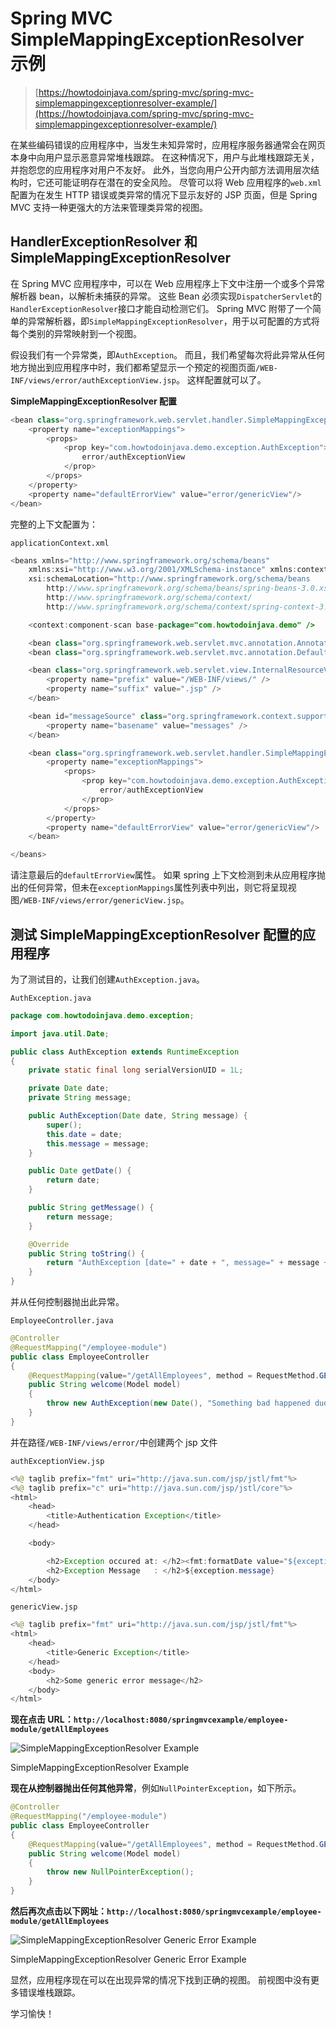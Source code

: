 # Spring MVC SimpleMappingExceptionResolver 示例

> [https://howtodoinjava.com/spring-mvc/spring-mvc-simplemappingexceptionresolver-example/](https://howtodoinjava.com/spring-mvc/spring-mvc-simplemappingexceptionresolver-example/)

在某些编码错误的应用程序中，当发生未知异常时，应用程序服务器通常会在网页本身中向用户显示恶意异常堆栈跟踪。 在这种情况下，用户与此堆栈跟踪无关，并抱怨您的应用程序对用户不友好。 此外，当您向用户公开内部方法调用层次结构时，它还可能证明存在潜在的安全风险。 尽管可以将 Web 应用程序的`web.xml`配置为在发生 HTTP 错误或类异常的情况下显示友好的 JSP 页面，但是 Spring MVC 支持一种更强大的方法来管理类异常的视图。

## HandlerExceptionResolver 和 SimpleMappingExceptionResolver

在 Spring MVC 应用程序中，可以在 Web 应用程序上下文中注册一个或多个异常解析器 bean，以解析未捕获的异常。 这些 Bean 必须实现`DispatcherServlet`的`HandlerExceptionResolver`接口才能自动检测它们。 Spring MVC 附带了一个简单的异常解析器，即`SimpleMappingExceptionResolver`，用于以可配置的方式将每个类别的异常映射到一个视图。

假设我们有一个异常类，即`AuthException`。 而且，我们希望每次将此异常从任何地方抛出到应用程序中时，我们都希望显示一个预定的视图页面`/WEB-INF/views/error/authExceptionView.jsp`。 这样配置就可以了。

**SimpleMappingExceptionResolver 配置**

```java
<bean class="org.springframework.web.servlet.handler.SimpleMappingExceptionResolver">
	<property name="exceptionMappings">
		<props>
			<prop key="com.howtodoinjava.demo.exception.AuthException">
				error/authExceptionView
			</prop>
		</props>
	</property>
	<property name="defaultErrorView" value="error/genericView"/>
</bean>

```

完整的上下文配置为：

`applicationContext.xml`

```java
<beans xmlns="http://www.springframework.org/schema/beans"
	xmlns:xsi="http://www.w3.org/2001/XMLSchema-instance" xmlns:context="http://www.springframework.org/schema/context"
	xsi:schemaLocation="http://www.springframework.org/schema/beans
        http://www.springframework.org/schema/beans/spring-beans-3.0.xsd
        http://www.springframework.org/schema/context/
        http://www.springframework.org/schema/context/spring-context-3.0.xsd">

	<context:component-scan base-package="com.howtodoinjava.demo" />

	<bean class="org.springframework.web.servlet.mvc.annotation.AnnotationMethodHandlerAdapter" />
	<bean class="org.springframework.web.servlet.mvc.annotation.DefaultAnnotationHandlerMapping" />

	<bean class="org.springframework.web.servlet.view.InternalResourceViewResolver">
		<property name="prefix" value="/WEB-INF/views/" />
		<property name="suffix" value=".jsp" />
	</bean>

	<bean id="messageSource" class="org.springframework.context.support.ResourceBundleMessageSource">
	    <property name="basename" value="messages" />
	</bean>

	<bean class="org.springframework.web.servlet.handler.SimpleMappingExceptionResolver">
	    <property name="exceptionMappings">
	        <props>
	            <prop key="com.howtodoinjava.demo.exception.AuthException">
	                error/authExceptionView
	            </prop>
	        </props>
	    </property>
    	<property name="defaultErrorView" value="error/genericView"/>
	</bean>

</beans>

```

请注意最后的`defaultErrorView`属性。 如果 spring 上下文检测到未从应用程序抛出的任何异常，但未在`exceptionMappings`属性列表中列出，则它将呈现视图`/WEB-INF/views/error/genericView.jsp`。

## 测试 SimpleMappingExceptionResolver 配置的应用程序

为了测试目的，让我们创建`AuthException.java`。

`AuthException.java`

```java
package com.howtodoinjava.demo.exception;

import java.util.Date;

public class AuthException extends RuntimeException 
{
	private static final long serialVersionUID = 1L;

	private Date date;
	private String message;

	public AuthException(Date date, String message) {
		super();
		this.date = date;
		this.message = message;
	}

	public Date getDate() {
		return date;
	}

	public String getMessage() {
		return message;
	}

	@Override
	public String toString() {
		return "AuthException [date=" + date + ", message=" + message + "]";
	}
}

```

并从任何控制器抛出此异常。

`EmployeeController.java`

```java
@Controller
@RequestMapping("/employee-module")
public class EmployeeController 
{
	@RequestMapping(value="/getAllEmployees", method = RequestMethod.GET)
    public String welcome(Model model) 
	{
		throw new AuthException(new Date(), "Something bad happened dude !! Run Away :-(");
    }
}

```

并在路径`/WEB-INF/views/error/`中创建两个 jsp 文件

`authExceptionView.jsp`

```java
<%@ taglib prefix="fmt" uri="http://java.sun.com/jsp/jstl/fmt"%>
<%@ taglib prefix="c" uri="http://java.sun.com/jsp/jstl/core"%>
<html>
	<head>
		<title>Authentication Exception</title>
	</head>

	<body>

		<h2>Exception occured at: </h2><fmt:formatDate value="${exception.date}" pattern="yyyy-MM-dd" />
		<h2>Exception Message   : </h2>${exception.message}
	</body>
</html>

```

`genericView.jsp`

```java
<%@ taglib prefix="fmt" uri="http://java.sun.com/jsp/jstl/fmt"%>
<html>
	<head>
		<title>Generic Exception</title>
	</head>
	<body>
		<h2>Some generic error message</h2>
	</body>
</html>

```

**现在点击 URL：`http://localhost:8080/springmvcexample/employee-module/getAllEmployees`**

![SimpleMappingExceptionResolver Example](img/5aa79c8e9df66a724228b5e46752c92b.jpg)

SimpleMappingExceptionResolver Example

**现在从控制器抛出任何其他异常**，例如`NullPointerException`，如下所示。

```java
@Controller
@RequestMapping("/employee-module")
public class EmployeeController 
{
	@RequestMapping(value="/getAllEmployees", method = RequestMethod.GET)
    public String welcome(Model model) 
	{
		throw new NullPointerException();
    }
}

```

**然后再次点击以下网址：`http://localhost:8080/springmvcexample/employee-module/getAllEmployees`**

![SimpleMappingExceptionResolver Generic Error Example](img/58eb258d07e2cd02bf8b60ada4385c3c.jpg)

SimpleMappingExceptionResolver Generic Error Example

显然，应用程序现在可以在出现异常的情况下找到正确的视图。 前视图中没有更多错误堆栈跟踪。

学习愉快！